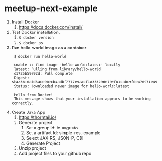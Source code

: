 # meetup-next-example

1. Install Docker
   1. https://docs.docker.com/install/
1. Test Docker installation:
   1. `$ docker version`
   1. `$ docker ps`
1. Run hello-world image as a container
   ```
    $ docker run hello-world
       
    Unable to find image 'hello-world:latest' locally
    latest: Pulling from library/hello-world
    d1725b59e92d: Pull complete
    Digest: sha256:0add3ace90ecb4adbf7777e9aacf18357296e799f81cabc9fde470971e499788
    Status: Downloaded newer image for hello-world:latest

    Hello from Docker!
    This message shows that your installation appears to be working correctly.
    ```
1. Create Java App
   1. https://thorntail.io/
   1. Generate project
      1. Set a group Id: io.augusto
      1. Set a artifact Id: simple-rest-example
      1. Select JAX-RS, JSON-P, CDI
      1. Generate Project
   1. Unzip project
   1. Add project files to your github repo

